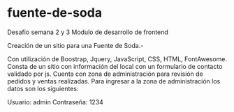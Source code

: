 # fuente-de-soda
Desafio semana 2 y 3
Modulo de desarrollo de frontend

Creación de un sitio para una Fuente de Soda.-

Con utilización de Boostrap, Jquery, JavaScript, CSS, HTML, FontAwesome.
Consta de un sitio con información del local con un formulario de contacto validado por js.
Cuenta con zona de administración para revisión de pedidos y ventas realizadas.
Para ingresar a la zona de administración los datos son los siguientes:

Usuario: admin
Contraseña: 1234


